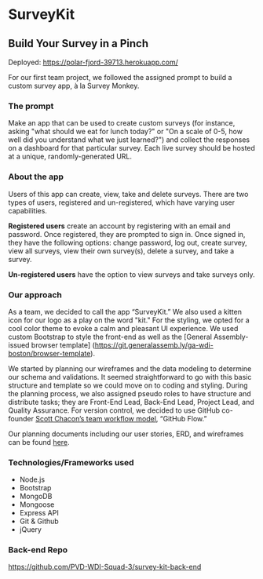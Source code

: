 # SurveyKit
## Build Your Survey in a Pinch

Deployed: https://polar-fjord-39713.herokuapp.com/


For our first team project, we followed the assigned prompt to build a custom survey app, à la Survey Monkey.


### The prompt
Make an app that can be used to create custom surveys (for instance, asking "what should we eat for lunch today?" or "On a scale of 0-5, how well did you understand what we just learned?") and collect the responses on a dashboard for that particular survey. Each live survey should be hosted at a unique, randomly-generated URL.

### About the app

Users of this app can create, view, take and delete surveys.  There are two types of users, registered and un-registered, which have varying user capabilities.

**Registered users** create an account by registering with an email and password. Once registered, they are prompted to sign in.  Once signed in, they have the following options: change password, log out, create survey, view all surveys, view their own survey(s), delete a survey, and take a survey.

**Un-registered users** have the option to view surveys and take surveys only.

### Our approach
As a team, we decided to call the app “SurveyKit.” We also used a kitten icon for our logo as a play on the word "kit."   For the styling, we opted for a cool color theme to evoke a calm and pleasant UI experience.  We used custom Bootstrap to style the front-end as well as the [General Assembly-issued browser template] (https://git.generalassemb.ly/ga-wdi-boston/browser-template).

We started by planning our wireframes and the data modeling to determine our schema and validations.  It seemed straightforward to go with this basic structure and template so we could move on to coding and styling.
During the planning process, we also assigned pseudo roles to have structure and distribute tasks; they are Front-End Lead, Back-End Lead, Project Lead, and Quality Assurance.  For version control, we decided to use GitHub co-founder [Scott Chacon’s team workflow model](http://scottchacon.com/2011/08/31/github-flow.html), “GitHub Flow.”

Our planning documents including our user stories, ERD, and wireframes can be found [here](https://docs.google.com/document/d/1JZLS4SFVwl-2guNw10I9j4O9nWy22VpnurYFZH-N2y0/edit?usp=sharing).

### Technologies/Frameworks used

* Node.js
* Bootstrap
* MongoDB
* Mongoose
* Express API
* Git & Github
* jQuery

### Back-end Repo
https://github.com/PVD-WDI-Squad-3/survey-kit-back-end
